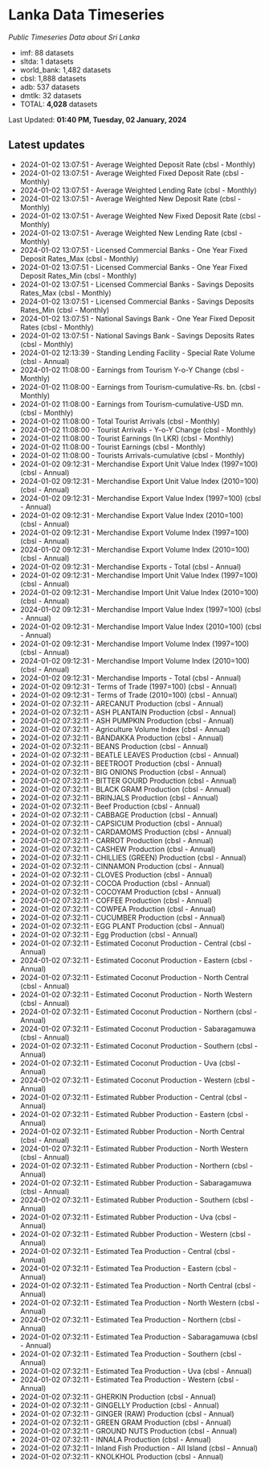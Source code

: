 # Lanka Data Timeseries
*Public Timeseries Data about Sri Lanka*

* imf: 88 datasets
* sltda: 1 datasets
* world_bank: 1,482 datasets
* cbsl: 1,888 datasets
* adb: 537 datasets
* dmtlk: 32 datasets
* TOTAL: **4,028** datasets

Last Updated: **01:40 PM, Tuesday, 02 January, 2024**

## Latest updates

* 2024-01-02 13:07:51 - Average Weighted Deposit Rate (cbsl - Monthly)
* 2024-01-02 13:07:51 - Average Weighted Fixed Deposit Rate (cbsl - Monthly)
* 2024-01-02 13:07:51 - Average Weighted Lending Rate (cbsl - Monthly)
* 2024-01-02 13:07:51 - Average Weighted New Deposit Rate (cbsl - Monthly)
* 2024-01-02 13:07:51 - Average Weighted New Fixed Deposit Rate (cbsl - Monthly)
* 2024-01-02 13:07:51 - Average Weighted New Lending Rate (cbsl - Monthly)
* 2024-01-02 13:07:51 - Licensed Commercial Banks - One Year Fixed Deposit Rates_Max (cbsl - Monthly)
* 2024-01-02 13:07:51 - Licensed Commercial Banks - One Year Fixed Deposit Rates_Min (cbsl - Monthly)
* 2024-01-02 13:07:51 - Licensed Commercial Banks - Savings Deposits Rates_Max (cbsl - Monthly)
* 2024-01-02 13:07:51 - Licensed Commercial Banks - Savings Deposits Rates_Min (cbsl - Monthly)
* 2024-01-02 13:07:51 - National Savings Bank - One Year Fixed Deposit Rates (cbsl - Monthly)
* 2024-01-02 13:07:51 - National Savings Bank - Savings Deposits Rates (cbsl - Monthly)
* 2024-01-02 12:13:39 - Standing Lending Facility - Special Rate Volume (cbsl - Annual)
* 2024-01-02 11:08:00 - Earnings from Tourism Y-o-Y Change (cbsl - Monthly)
* 2024-01-02 11:08:00 - Earnings from Tourism-cumulative-Rs. bn. (cbsl - Monthly)
* 2024-01-02 11:08:00 - Earnings from Tourism-cumulative-USD mn. (cbsl - Monthly)
* 2024-01-02 11:08:00 - Total Tourist Arrivals (cbsl - Monthly)
* 2024-01-02 11:08:00 - Tourist Arrivals - Y-o-Y Change (cbsl - Monthly)
* 2024-01-02 11:08:00 - Tourist Earnings (In LKR) (cbsl - Monthly)
* 2024-01-02 11:08:00 - Tourist Earnings (cbsl - Monthly)
* 2024-01-02 11:08:00 - Tourists Arrivals-cumulative (cbsl - Monthly)
* 2024-01-02 09:12:31 - Merchandise Export Unit Value Index (1997=100) (cbsl - Annual)
* 2024-01-02 09:12:31 - Merchandise Export Unit Value Index (2010=100) (cbsl - Annual)
* 2024-01-02 09:12:31 - Merchandise Export Value Index (1997=100) (cbsl - Annual)
* 2024-01-02 09:12:31 - Merchandise Export Value Index (2010=100) (cbsl - Annual)
* 2024-01-02 09:12:31 - Merchandise Export Volume Index (1997=100) (cbsl - Annual)
* 2024-01-02 09:12:31 - Merchandise Export Volume Index (2010=100) (cbsl - Annual)
* 2024-01-02 09:12:31 - Merchandise Exports - Total (cbsl - Annual)
* 2024-01-02 09:12:31 - Merchandise Import Unit Value Index (1997=100) (cbsl - Annual)
* 2024-01-02 09:12:31 - Merchandise Import Unit Value Index (2010=100) (cbsl - Annual)
* 2024-01-02 09:12:31 - Merchandise Import Value Index (1997=100) (cbsl - Annual)
* 2024-01-02 09:12:31 - Merchandise Import Value Index (2010=100) (cbsl - Annual)
* 2024-01-02 09:12:31 - Merchandise Import Volume Index (1997=100) (cbsl - Annual)
* 2024-01-02 09:12:31 - Merchandise Import Volume Index (2010=100) (cbsl - Annual)
* 2024-01-02 09:12:31 - Merchandise Imports - Total (cbsl - Annual)
* 2024-01-02 09:12:31 - Terms of Trade (1997=100) (cbsl - Annual)
* 2024-01-02 09:12:31 - Terms of Trade (2010=100) (cbsl - Annual)
* 2024-01-02 07:32:11 - ARECANUT Production (cbsl - Annual)
* 2024-01-02 07:32:11 - ASH PLANTAIN Production (cbsl - Annual)
* 2024-01-02 07:32:11 - ASH PUMPKIN Production (cbsl - Annual)
* 2024-01-02 07:32:11 - Agriculture Volume Index (cbsl - Annual)
* 2024-01-02 07:32:11 - BANDAKKA Production (cbsl - Annual)
* 2024-01-02 07:32:11 - BEANS Production (cbsl - Annual)
* 2024-01-02 07:32:11 - BEATLE LEAVES Production (cbsl - Annual)
* 2024-01-02 07:32:11 - BEETROOT Production (cbsl - Annual)
* 2024-01-02 07:32:11 - BIG ONIONS Production (cbsl - Annual)
* 2024-01-02 07:32:11 - BITTER GOURD Production (cbsl - Annual)
* 2024-01-02 07:32:11 - BLACK GRAM Production (cbsl - Annual)
* 2024-01-02 07:32:11 - BRINJALS Production (cbsl - Annual)
* 2024-01-02 07:32:11 - Beef Production (cbsl - Annual)
* 2024-01-02 07:32:11 - CABBAGE Production (cbsl - Annual)
* 2024-01-02 07:32:11 - CAPSICUM Production (cbsl - Annual)
* 2024-01-02 07:32:11 - CARDAMOMS Production (cbsl - Annual)
* 2024-01-02 07:32:11 - CARROT Production (cbsl - Annual)
* 2024-01-02 07:32:11 - CASHEW Production (cbsl - Annual)
* 2024-01-02 07:32:11 - CHILLIES (GREEN) Production (cbsl - Annual)
* 2024-01-02 07:32:11 - CINNAMON Production (cbsl - Annual)
* 2024-01-02 07:32:11 - CLOVES Production (cbsl - Annual)
* 2024-01-02 07:32:11 - COCOA Production (cbsl - Annual)
* 2024-01-02 07:32:11 - COCOYAM Production (cbsl - Annual)
* 2024-01-02 07:32:11 - COFFEE Production (cbsl - Annual)
* 2024-01-02 07:32:11 - COWPEA Production (cbsl - Annual)
* 2024-01-02 07:32:11 - CUCUMBER Production (cbsl - Annual)
* 2024-01-02 07:32:11 - EGG PLANT Production (cbsl - Annual)
* 2024-01-02 07:32:11 - Egg Production (cbsl - Annual)
* 2024-01-02 07:32:11 - Estimated Coconut Production - Central (cbsl - Annual)
* 2024-01-02 07:32:11 - Estimated Coconut Production - Eastern (cbsl - Annual)
* 2024-01-02 07:32:11 - Estimated Coconut Production - North Central (cbsl - Annual)
* 2024-01-02 07:32:11 - Estimated Coconut Production - North Western (cbsl - Annual)
* 2024-01-02 07:32:11 - Estimated Coconut Production - Northern (cbsl - Annual)
* 2024-01-02 07:32:11 - Estimated Coconut Production - Sabaragamuwa (cbsl - Annual)
* 2024-01-02 07:32:11 - Estimated Coconut Production - Southern (cbsl - Annual)
* 2024-01-02 07:32:11 - Estimated Coconut Production - Uva (cbsl - Annual)
* 2024-01-02 07:32:11 - Estimated Coconut Production - Western (cbsl - Annual)
* 2024-01-02 07:32:11 - Estimated Rubber Production - Central (cbsl - Annual)
* 2024-01-02 07:32:11 - Estimated Rubber Production - Eastern (cbsl - Annual)
* 2024-01-02 07:32:11 - Estimated Rubber Production - North Central (cbsl - Annual)
* 2024-01-02 07:32:11 - Estimated Rubber Production - North Western (cbsl - Annual)
* 2024-01-02 07:32:11 - Estimated Rubber Production - Northern (cbsl - Annual)
* 2024-01-02 07:32:11 - Estimated Rubber Production - Sabaragamuwa (cbsl - Annual)
* 2024-01-02 07:32:11 - Estimated Rubber Production - Southern (cbsl - Annual)
* 2024-01-02 07:32:11 - Estimated Rubber Production - Uva (cbsl - Annual)
* 2024-01-02 07:32:11 - Estimated Rubber Production - Western (cbsl - Annual)
* 2024-01-02 07:32:11 - Estimated Tea Production - Central (cbsl - Annual)
* 2024-01-02 07:32:11 - Estimated Tea Production - Eastern (cbsl - Annual)
* 2024-01-02 07:32:11 - Estimated Tea Production - North Central (cbsl - Annual)
* 2024-01-02 07:32:11 - Estimated Tea Production - North Western (cbsl - Annual)
* 2024-01-02 07:32:11 - Estimated Tea Production - Northern (cbsl - Annual)
* 2024-01-02 07:32:11 - Estimated Tea Production - Sabaragamuwa (cbsl - Annual)
* 2024-01-02 07:32:11 - Estimated Tea Production - Southern (cbsl - Annual)
* 2024-01-02 07:32:11 - Estimated Tea Production - Uva (cbsl - Annual)
* 2024-01-02 07:32:11 - Estimated Tea Production - Western (cbsl - Annual)
* 2024-01-02 07:32:11 - GHERKIN Production (cbsl - Annual)
* 2024-01-02 07:32:11 - GINGELLY Production (cbsl - Annual)
* 2024-01-02 07:32:11 - GINGER (RAW) Production (cbsl - Annual)
* 2024-01-02 07:32:11 - GREEN GRAM Production (cbsl - Annual)
* 2024-01-02 07:32:11 - GROUND NUTS Production (cbsl - Annual)
* 2024-01-02 07:32:11 - INNALA Production (cbsl - Annual)
* 2024-01-02 07:32:11 - Inland Fish Production - All Island (cbsl - Annual)
* 2024-01-02 07:32:11 - KNOLKHOL Production (cbsl - Annual)